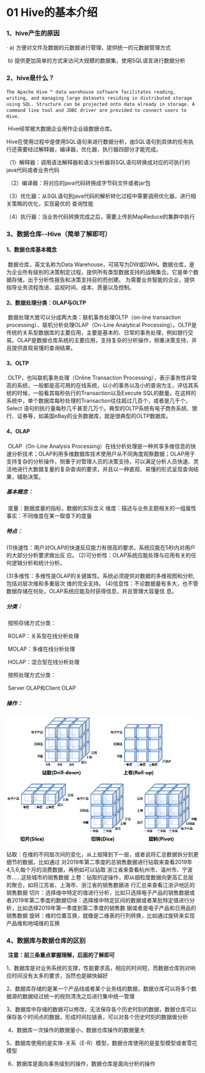 # 01 Hive的基本介绍

### 1、hive产生的原因

·	a) 方便对文件及数据的元数据进行管理，提供统一的元数据管理方式

​	 b) 提供更加简单的方式来访问大规模的数据集，使用SQL语言进行数据分析

### 2、hive是什么？

```
The Apache Hive ™ data warehouse software facilitates reading, writing, and managing large datasets residing in distributed storage using SQL. Structure can be projected onto data already in storage. A command line tool and JDBC driver are provided to connect users to Hive.
```

​		Hive经常被大数据企业用作企业级数据仓库。

​		Hive在使用过程中是使用SQL语句来进行数据分析，由SQL语句到具体的任务执行还需要经过解释器，编译器，优化器，执行器四部分才能完成。

​		（1）解释器：调用语法解释器和语义分析器将SQL语句转换成对应的可执行的java代码或者业务代码

​		（2）编译器：将对应的java代码转换成字节码文件或者jar包

​		（3）优化器：从SQL语句到java代码的解析转化过程中需要调用优化器，进行相关策略的优化，实现最优的								 查询性能

​		（4）执行器：当业务代码转换完成之后，需要上传到MapReduce的集群中执行

### 3、数据仓库--Hive（简单了解即可）	

#### 		1、数据仓库基本概念

​	    数据仓库，英文名称为Data Warehouse，可简写为DW或DWH。数据仓库，是为企业所有级别的决策制定过程，提供所有类型数据支持的战略集合。它是单个数据存储，出于分析性报告和决策支持目的而创建。 为需要业务智能的企业，提供指导业务流程改进、监视时间、成本、质量以及控制。

#### 		2、数据处理分类：OLAP与OLTP

​		数据处理大致可以分成两大类：联机事务处理OLTP（on-line transaction processing）、联机分析处理OLAP（On-Line Analytical Processing）。OLTP是传统的关系型数据库的主要应用，主要是基本的、日常的事务处理，例如银行交易。OLAP是数据仓库系统的主要应用，支持复杂的分析操作，侧重决策支持，并且提供直观易懂的查询结果。

#### 		3、OLTP

​		OLTP，也叫联机事务处理（Online Transaction Processing），表示事务性非常高的系统，一般都是高可用的在线系统，以小的事务以及小的查询为主，评估其系统的时候，一般看其每秒执行的Transaction以及Execute SQL的数量。在这样的系统中，单个数据库每秒处理的Transaction往往超过几百个，或者是几千个，Select 语句的执行量每秒几千甚至几万个。典型的OLTP系统有电子商务系统、银行、证券等，如美国eBay的业务数据库，就是很典型的OLTP数据库。

#### 		4、OLAP

​		OLAP（On-Line Analysis Processing）在线分析处理是一种共享多维信息的快速分析技术；OLAP利用多维数据库技术使用户从不同角度观察数据；OLAP用于支持复杂的分析操作，侧重于对管理人员的决策支持，可以满足分析人员快速、灵活地进行大数据复量的复杂查询的要求，并且以一种直观、易懂的形式呈现查询结果，辅助决策。

##### 		基本概念：

​			度量：数据度量的指标，数据的实际含义
​			维度：描述与业务主题相关的一组属性
​			事实：不同维度在某一取值下的度量

##### 		特点：

​			(1)快速性：用户对OLAP的快速反应能力有很高的要求。系统应能在5秒内对用户的大部分分析要求做出反								应。
​			(2)可分析性：OLAP系统应能处理与应用有关的任何逻辑分析和统计分析。

​			(3)多维性：多维性是OLAP的关键属性。系统必须提供对数据的多维视图和分析,包括对层次维和多重层次								维的完全支持。
​			(4)信息性：不论数据量有多大，也不管数据存储在何处，OLAP系统应能及时获得信息，并且管理大容量信								息。

##### 		分类：

​			按照存储方式分类：

​					ROLAP：关系型在线分析处理

​					MOLAP：多维在线分析处理

​					HOLAP：混合型在线分析处理

​			按照处理方式分类：

​					Server OLAP和Client OLAP

##### 		操作：

![OLAP](./img/OLAP.png)

​			钻取：在维的不同层次间的变化，从上层降到下一层，或者说将汇总数据拆分到更细节的数据，比如通过						对2019年第二季度的总销售数据进行钻取来查看2019年4,5,6,每个月的消费数据，再例如可以钻取						浙江省来查看杭州市、温州市、宁波市......这些城市的销售数据
​			上卷：钻取的逆操作，即从细粒度数据向更高汇总层的聚合，如将江苏省、上海市、浙江省的销售数据进						行汇总来查看江浙沪地区的销售数据
​			切片：选择维中特定的值进行分析，比如只选择电子产品的销售数据或者2019年第二季度的数据
​			切块：选择维中特定区间的数据或者某批特定值进行分析，比如选择2019年第一季度到第二季度的销售数						据或者是电子产品和日用品的销售数据
​			旋转：维的位置互换，就像是二维表的行列转换，比如通过旋转来实现产品维和地域维的互换		

### 4、数据库与数据仓库的区别

​		**注意：前三条重点掌握理解，后面的了解即可**				

​		1、数据库是对业务系统的支撑，性能要求高，相应的时间短，而数据仓库则对响应时间没有太多的要求，当然也是越快越好

​		2、数据库存储的是某一个产品线或者某个业务线的数据，数据仓库可以将多个数据源的数据经过统一的规则清洗之后进行集中统一管理

​		3、数据库中存储的数据可以修改，无法保存各个历史时刻的数据，数据仓库可以保存各个时间点的数据，形成时间拉链表，可以对各个历史时刻的数据做分析

​		4、数据库一次操作的数据量小，数据仓库操作的数据量大

​		5、数据库使用的是实体-关系（E-R）模型，数据仓库使用的是星型模型或者雪花模型

​		6、数据库是面向事务级别的操作，数据仓库是面向分析的操作